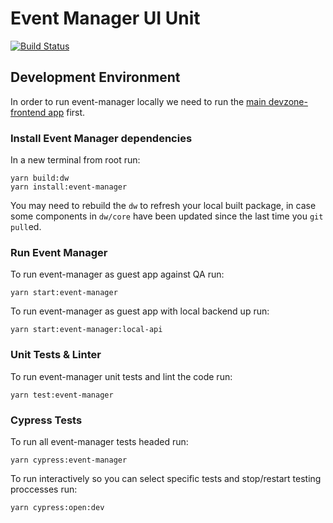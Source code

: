 # Event Manager UI Unit

[![Build Status](https://jenkins.las.demonware.net/buildStatus/icon?style=flat-square&job=Devzone%2FEvent%20Manager%2Fmaster)](https://jenkins.las.demonware.net/job/Devzone/job/Event%20Manager/job/master/)

## Development Environment

In order to run event-manager locally we need to run the [main devzone-frontend app](https://github.ihs.demonware.net/Demonware/devzone-frontend/blob/master/README.md) first.

### Install Event Manager dependencies

In a new terminal from root run:

```
yarn build:dw
yarn install:event-manager
```

You may need to rebuild the `dw` to refresh your local built package, in case some components in `dw/core` have been updated since the last time you `git pull`ed.

### Run Event Manager

To run event-manager as guest app against QA run:

```
yarn start:event-manager
```

To run event-manager as guest app with local backend up run:

```
yarn start:event-manager:local-api
```

### Unit Tests & Linter

To run event-manager unit tests and lint the code run:

```
yarn test:event-manager
```

### Cypress Tests

To run all event-manager tests headed run:

```
yarn cypress:event-manager
```

To run interactively so you can select specific tests and stop/restart testing proccesses run:

```
yarn cypress:open:dev
```
